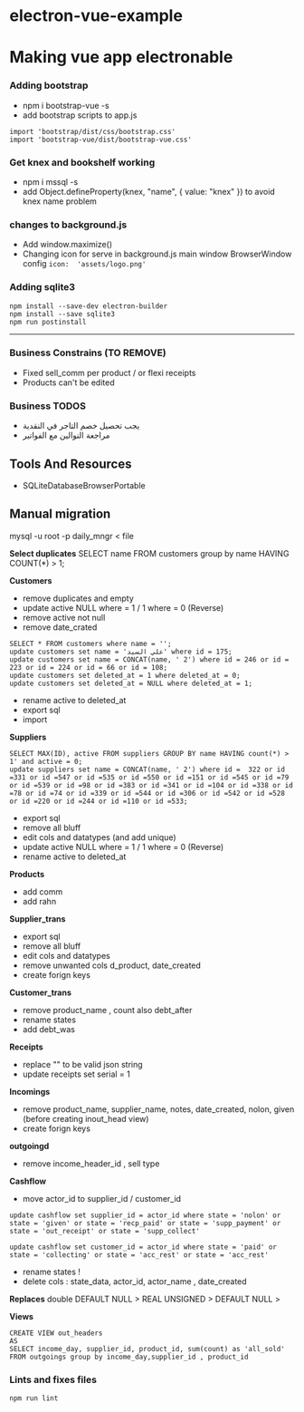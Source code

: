 # electron-vue-example

# Making vue app electronable

### Adding bootstrap

- npm i bootstrap-vue -s 
- add bootstrap scripts to app.js
```
import 'bootstrap/dist/css/bootstrap.css'
import 'bootstrap-vue/dist/bootstrap-vue.css'
```

### Get knex and bookshelf working

- npm i mssql -s
- add Object.defineProperty(knex, "name", { value: "knex" }) to avoid knex name problem

### changes to background.js

- Add window.maximize()
- Changing icon for serve in background.js main window BrowserWindow config `icon:  'assets/logo.png'`

### Adding sqlite3
```
npm install --save-dev electron-builder
npm install --save sqlite3
npm run postinstall
```
---

### Business Constrains (TO REMOVE)

- Fixed sell_comm per product / or flexi receipts
- Products can't be edited


### Business TODOS
- يجب تحصيل خصم التاجر في النقدية 
- مراجعة النوالين مع الفواتير

## Tools And Resources

- SQLiteDatabaseBrowserPortable

## Manual migration
mysql -u root -p daily_mngr < file

**Select duplicates**
SELECT name FROM customers group by name HAVING COUNT(*) > 1;

**Customers**
- remove duplicates and empty
- update active NULL where = 1 / 1 where = 0 (Reverse)
- remove active not null  
- remove date_crated
```
SELECT * FROM customers where name = '';
update customers set name = 'علي السيد' where id = 175;
update customers set name = CONCAT(name, ' 2') where id = 246 or id = 223 or id = 224 or id = 66 or id = 108;
update customers set deleted_at = 1 where deleted_at = 0;
update customers set deleted_at = NULL where deleted_at = 1;
```
- rename active to deleted_at 
- export sql
- import 


**Suppliers**
```
SELECT MAX(ID), active FROM suppliers GROUP BY name HAVING count(*) > 1' and active = 0;
update suppliers set name = CONCAT(name, ' 2') where id =  322 or id =331 or id =547 or id =535 or id =550 or id =151 or id =545 or id =79 or id =539 or id =98 or id =383 or id =341 or id =104 or id =338 or id =78 or id =74 or id =339 or id =544 or id =306 or id =542 or id =528 or id =220 or id =244 or id =110 or id =533;
```
- export sql
- remove all bluff
- edit cols and datatypes (and add unique)
- update active NULL where = 1 / 1 where = 0 (Reverse)
- rename active to deleted_at

**Products**
- add comm
- add rahn

**Supplier_trans**
- export sql
- remove all bluff
- edit cols and datatypes 
- remove unwanted cols d_product, date_created
- create forign keys

**Customer_trans**
- remove product_name , count also debt_after
- rename states
- add debt_was

**Receipts**
- replace "\" to be valid json string
- update receipts set serial = 1

**Incomings**
- remove product_name, supplier_name, notes, date_created, nolon, given 
(before creating inout_head view)
- create forign keys

**outgoingd**
- remove income_header_id , sell type

**Cashflow**
- move actor_id to supplier_id / customer_id
```
update cashflow set supplier_id = actor_id where state = 'nolon' or state = 'given' or state = 'recp_paid' or state = 'supp_payment' or state = 'out_receipt' or state = 'supp_collect' 

update cashflow set customer_id = actor_id where state = 'paid' or state = 'collecting' or state = 'acc_rest' or state = 'acc_rest'
```
- rename states !
- delete cols : state_data, actor_id, actor_name , date_created

**Replaces**
double DEFAULT NULL > REAL
UNSIGNED > 
DEFAULT NULL > 

**Views**
```
CREATE VIEW out_headers 
AS
SELECT income_day, supplier_id, product_id, sum(count) as 'all_sold' FROM outgoings group by income_day,supplier_id , product_id 
```

### Lints and fixes files
```
npm run lint
```
